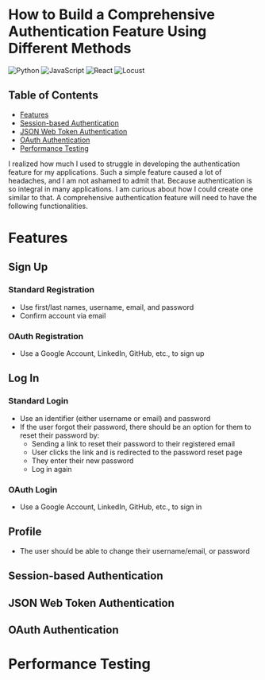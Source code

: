 # How to Build a Comprehensive Authentication Feature Using Different Methods
![Python](https://img.shields.io/badge/Python-3776AB?style=for-the-badge&logo=python&logoColor=white)
![JavaScript](https://img.shields.io/badge/JavaScript-F7DF1E?style=for-the-badge&logo=javascript&logoColor=black)
![React](https://img.shields.io/badge/React-61DAFB?style=for-the-badge&logo=react&logoColor=black)
![Locust](https://img.shields.io/badge/Locust-1A1A1A?style=for-the-badge&logo=locust&logoColor=green)

## Table of Contents
- [Features](#features)
- [Session-based Authentication](#session-based-authentication)
- [JSON Web Token Authentication](#json-web-token-authentication)
- [OAuth Authentication](#oauth-authentication)
- [Performance Testing](#performance-testing)

I realized how much I used to struggle in developing the authentication feature for my applications. Such a simple feature caused a lot of headaches, and I am not ashamed to admit that. Because authentication is so integral in many applications. I am curious about how I could create one similar to that. A comprehensive authentication feature will need to have the following functionalities.

# Features
## Sign Up
### Standard Registration
- Use first/last names, username, email, and password
- Confirm account via email
### OAuth Registration
- Use a Google Account, LinkedIn, GitHub, etc., to sign up

## Log In
### Standard Login
- Use an identifier (either username or email) and password
- If the user forgot their password, there should be an option for them to reset their password by:
  - Sending a link to reset their password to their registered email
  - User clicks the link and is redirected to the password reset page
  - They enter their new password
  - Log in again

### OAuth Login
- Use a Google Account, LinkedIn, GitHub, etc., to sign in

## Profile
- The user should be able to change their username/email, or password
  
## Session-based Authentication
## JSON Web Token Authentication
## OAuth Authentication

# Performance Testing
